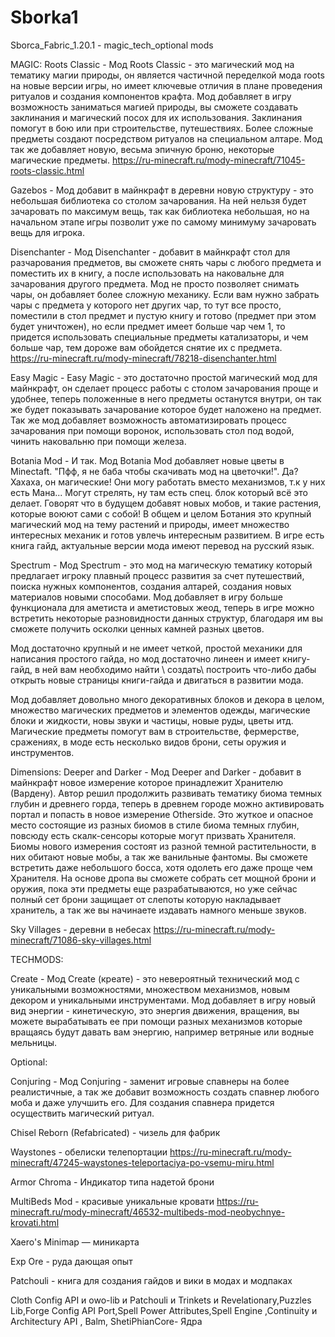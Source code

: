 # Sborka1
Sborca_Fabric_1.20.1 - magic_tech_optional mods


MAGIC:
Roots Classic - Мод Roots Classic - это магический мод на тематику магии природы, он является частичной переделкой мода roots на новые версии игры, но имеет ключевые отличия в плане проведения ритуалов и создания компонентов крафта. Мод добавляет в игру возможность заниматься магией природы, вы сможете создавать заклинания и магический посох для их использования.
Заклинания помогут в бою или при строительстве, путешествиях. Более сложные предметы создают посредством ритуалов на специальном алтаре. Мод так же добавляет новую, весьма эпичную броню, некоторые магические предметы. https://ru-minecraft.ru/mody-minecraft/71045-roots-classic.html

Gazebos - Мод добавит в майнкрафт в деревни новую структуру - это небольшая библиотека со столом зачарования. На ней нельзя будет зачаровать по максимум вещь, так как библиотека небольшая, но на начальном этапе игры позволит уже по самому минимуму зачаровать вещь для игрока.

Disenchanter  - Мод Disenchanter - добавит в майнкрафт стол для разчарования предметов, вы сможете снять чары с любого предмета и поместить их в книгу, а после использовать на наковальне для зачарования другого предмета.
Мод не просто позволяет снимать чары, он добавляет более сложную механику. Если вам нужно забрать чары с предмета у которого нет других чар, то тут все просто, поместили в стол предмет и пустую книгу и готово (предмет при этом будет уничтожен), но если предмет имеет больше чар чем 1, то придется использовать специальные предметы катализаторы, и чем больше чар, тем дороже вам обойдется снятие их с предмета.  https://ru-minecraft.ru/mody-minecraft/78218-disenchanter.html

Easy Magic - Easy Magic - это достаточно простой магический мод для майнкрафт, он сделает процесс работы с столом зачарования проще и удобнее, теперь положенные в него предметы останутся внутри, он так же будет показывать зачарование которое будет наложено на предмет. Так же мод добавляет возможность автоматизировать процесс зачарования при помощи воронок, использовать стол под водой, чинить наковальню при помощи железа.

Botania Mod - И так. Мод Botania Mod добавляет новые цветы в Minectaft. "Пфф, я не баба чтобы скачивать мод на цветочки!". Да? Хахаха, он магические! Они могу работать вместо механизмов, т.к у них есть Мана... Могут стрелять, ну там есть спец. блок который всё это делает. Говорят что в будущем добавят новых мобов, и такие растения, которые воюют сами с собой!
В общем и целом Ботания это крупный магический мод на тему растений и природы, имеет множество интересных механик и готов увлечь интересным развитием. В игре есть книга гайд, актуальные версии мода имеют перевод на русский язык.

Spectrum - Мод Spectrum - это мод на магическую тематику который предлагает игроку плавный процесс развития за счет путешествий, поиска нужных компонентов, создания алтарей, создания новых материалов новыми способами. Мод добавляет в игру больше функционала для аметиста и аметистовых жеод, теперь в игре можно встретить некоторые разновидности данных структур, благодаря им вы сможете получить осколки ценных камней разных цветов.

Мод достаточно крупный и не имеет четкой, простой механики для написания простого гайда, но мод достаточно линеен и имеет книгу-гайд, в ней вам необходимо найти \ создать\ построить что-либо дабы открыть новые страницы книги-гайда и двигаться в развитии мода.

Мод добавляет довольно много декоративных блоков и декора в целом, множество магических предметов и элементов одежды, магические блоки и жидкости, новы звуки и частицы, новые руды, цветы итд. Магические предметы помогут вам в строительстве, фермерстве, сражениях, в моде есть несколько видов брони, сеты оружия и инструментов.

Dimensions:
Deeper and Darker - Мод Deeper and Darker - добавит в майнкрафт новое измерение которое принадлежит Хранителю (Вардену). Автор решил продолжить развивать тематику биома темных глубин и древнего горда, теперь в древнем городе можно активировать портал и попасть в новое измерение Otherside. Это жуткое и опасное место состоящие из разных биомов в стиле биома темных глубин, повсюду есть скалк-сенсоры которые могут призвать Хранителя.
Биомы нового измерения состоят из разной темной растительности, в них обитают новые мобы, а так же ванильные фантомы. Вы сможете встретить даже небольшого босса, хотя одолеть его даже проще чем Хранителя. На основе дропа вы сможете собрать сет мощной брони и оружия, пока эти предметы еще разрабатываются, но уже сейчас полный сет брони защищает от слепоты которую накладывает хранитель, а так же вы начинаете издавать намного меньше звуков.

Sky Villages - деревни в небесах https://ru-minecraft.ru/mody-minecraft/71086-sky-villages.html


TECHMODS:

Create - Мод Create (креате) - это невероятный технический мод с уникальными возможностями, множеством механизмов, новым декором и уникальными инструментами. Мод добавляет в игру новый вид энергии - кинетическую, это энергия движения, вращения, вы можете вырабатывать ее при помощи разных механизмов которые вращаясь будут давать вам энергию, например ветряные или водные мельницы.


Optional:

Conjuring - Мод Conjuring - заменит игровые спавнеры на более реалистичные, а так же добавит возможность создать спавнер любого моба и даже улучшить его. Для создания спавнера придется осуществить магический ритуал.

Chisel Reborn (Refabricated) - чизель для фабрик

Waystones - обелиски телепортации https://ru-minecraft.ru/mody-minecraft/47245-waystones-teleportaciya-po-vsemu-miru.html

Armor Chroma - Индикатор типа надетой брони

MultiBeds Mod - красивые уникальные кровати https://ru-minecraft.ru/mody-minecraft/46532-multibeds-mod-neobychnye-krovati.html

Xaero's Minimap — миникарта

Exp Ore - руда дающая опыт



Patchouli - книга для создания гайдов и вики в модах и модпаках


Cloth Config API и owo-lib и Patchouli и Trinkets и Revelationary,Puzzles Lib,Forge Config API Port,Spell Power Attributes,Spell Engine ,Continuity и Architectury API , Balm, ShetiPhianCore- Ядра
